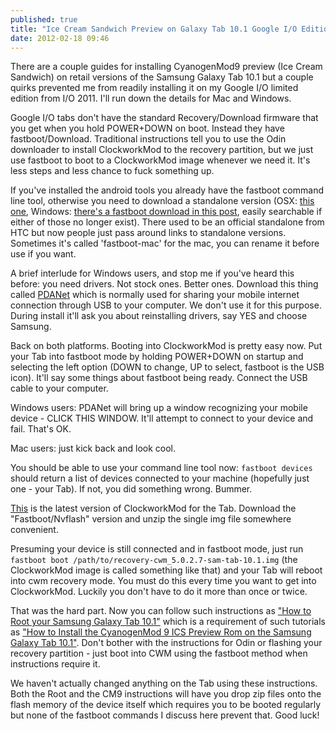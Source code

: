 ```yaml
---
published: true
title: "Ice Cream Sandwich Preview on Galaxy Tab 10.1 Google I/O Edition"
date: 2012-02-18 09:46
---
```

There are a couple guides for installing CyanogenMod9 preview (Ice Cream Sandwich) on retail versions of the Samsung Galaxy Tab 10.1 but a couple quirks prevented me from readily installing it on my Google I/O limited edition from I/O 2011. I'll run down the details for Mac and Windows.

Google I/O tabs don't have the standard Recovery/Download firmware that you get when you hold POWER+DOWN on boot. Instead they have fastboot/Download. Traditional instructions tell you to use the Odin downloader to install ClockworkMod to the recovery partition, but we just use fastboot to boot to a ClockworkMod image whenever we need it. It's less steps and less chance to fuck something up.

If you've installed the android tools you already have the fastboot command line tool, otherwise you need to download a standalone version (OSX: [this one](http://rootzwiki.com/topic/5697-tool-fastboot-on-your-mac/), Windows: [there's a fastboot download in this post](http://forum.xda-developers.com/showthread.php?p=13499325#post13499325), easily searchable if either of those no longer exist). There used to be an official standalone from HTC but now people just pass around links to standalone versions. Sometimes it's called 'fastboot-mac' for the mac, you can rename it before use if you want.

A brief interlude for Windows users, and stop me if you've heard this before: you need drivers. Not stock ones. Better ones. Download this thing called [PDANet](http://junefabrics.com/android/) which is normally used for sharing your mobile internet connection through USB to your computer. We don't use it for this purpose. During install it'll ask you about reinstalling drivers, say YES and choose Samsung.

Back on both platforms. Booting into ClockworkMod is pretty easy now. Put your Tab into fastboot mode by holding POWER+DOWN on startup and selecting the left option (DOWN to change, UP to select, fastboot is the USB icon). It'll say some things about fastboot being ready. Connect the USB cable to your computer.

Windows users: PDANet will bring up a window recognizing your mobile device - CLICK THIS WINDOW. It'll attempt to connect to your device and fail. That's OK.

Mac users: just kick back and look cool.

You should be able to use your command line tool now: `fastboot devices` should return a list of devices connected to your machine (hopefully just one - your Tab). If not, you did something wrong. Bummer.

[This](http://droidbasement.com/db-blog/?p=2439) is the latest version of ClockworkMod for the Tab. Download the "Fastboot/Nvflash" version and unzip the single img file somewhere convenient.

Presuming your device is still connected and in fastboot mode, just run `fastboot boot /path/to/recovery-cwm_5.0.2.7-sam-tab-10.1.img` (the ClockworkMod image is called something like that) and your Tab will reboot into cwm recovery mode. You must do this every time you want to get into ClockworkMod. Luckily you don't have to do it more than once or twice.

That was the hard part. Now you can follow such instructions as ["How to Root your Samsung Galaxy Tab 10.1"](http://forum.xda-developers.com/showthread.php?t=1239185) which is a requirement of such tutorials as ["How to Install the CyanogenMod 9 ICS Preview Rom on the Samsung Galaxy Tab 10.1"](http://www.youtube.com/watch?v=qcvfmnJdxdQ). Don't bother with the instructions for Odin or flashing your recovery partition - just boot into CWM using the fastboot method when instructions require it.

We haven't actually changed anything on the Tab using these instructions. Both the Root and the CM9 instructions will have you drop zip files onto the flash memory of the device itself which requires you to be booted regularly but none of the fastboot commands I discuss here prevent that. Good luck!